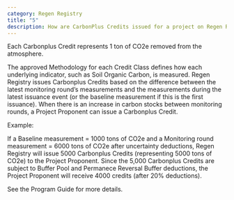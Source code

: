 ```yaml
---
category: Regen Registry
title: "5"
description: How are CarbonPlus Credits issued for a project on Regen Registry?
---
```

Each Carbonplus Credit represents 1 ton of CO2e removed from the atmosphere. 

The approved Methodology for each Credit Class defines how each underlying indicator, such as Soil Organic Carbon, is measured. Regen Registry issues Carbonplus Credits based on the difference between the latest monitoring round’s measurements and the measurements during the latest issuance event (or the baseline measurement if this is the first issuance). When there is an increase in carbon stocks between monitoring rounds, a Project Proponent can issue a Carbonplus Credit. 

Example: 

If a Baseline measurement = 1000 tons of CO2e and a Monitoring round measurement = 6000 tons of CO2e after uncertainty deductions, Regen Registry will issue 5000 Carbonplus Credits (representing 5000 tons of CO2e) to the Project Proponent. Since the 5,000 Carbonplus Credits are subject to Buffer Pool and Permanece Reversal Buffer deductions, the Project Proponent will receive 4000 credits (after 20% deductions).

See the Program Guide for more details.